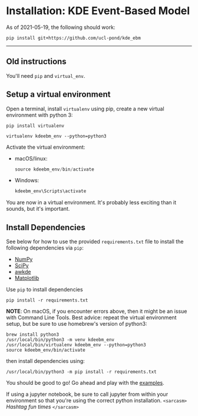 Installation: KDE Event-Based Model
=================

As of 2021-05-19, the following should work:

`pip install git+https://github.com/ucl-pond/kde_ebm`


<hr/>

## Old instructions

You'll need `pip` and `virtual_env`.

## Setup a virtual environment 

Open a terminal, install `virtualenv` using pip, create a new virtual environment with python 3:

```
pip install virtualenv
```

```
virtualenv kdeebm_env --python=python3
```

Activate the virtual environment:

* macOS/linux:
  ```javascript macOS/linux
  source kdeebm_env/bin/activate
  ```
* Windows:
  ```javascript Windows
  kdeebm_env\Scripts\activate
  ```

You are now in a virtual environment. It's probably less exciting than it sounds, but it's important.

## Install Dependencies

See below for how to use the provided `requirements.txt` file to install the following dependencies via `pip`:
- [NumPy](https://github.com/numpy/numpy)
- [SciPy](https://github.com/scipy/scipy)
- [awkde](https://github.com/noxtoby/awkde)
- [Matplotlib](https://github.com/matplotlib/matplotlib)

Use `pip` to install dependencies
```
pip install -r requirements.txt
```

**NOTE**: On macOS, if you encounter errors above, then it might be an issue with Command Line Tools. Best advice: repeat the virtual environment setup, but be sure to use homebrew's version of python3:

```
brew install python3
/usr/local/bin/python3 -m venv kdeebm_env 
/usr/local/bin/virtualenv kdeebm_env --python=python3
source kdeebm_env/bin/activate
```
then install dependencies using:
```
/usr/local/bin/python3 -m pip install -r requirements.txt
```



You should be good to go! Go ahead and play with the [examples](examples).

If using a jupyter notebook, be sure to call jupyter from within your environment so that you're using the correct python installation. `<sarcasm>` *Hashtag fun times* `</sarcasm>`
